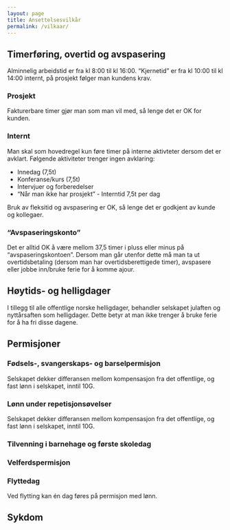 ```yaml
---
layout: page
title: Ansettelsesvilkår
permalink: /vilkaar/
---
```



## Timerføring, overtid og avspasering

Alminnelig arbeidstid er fra kl 8:00 til kl 16:00. “Kjernetid” er fra kl 10:00 til kl 14:00 internt, på prosjekt følger man kundens krav.


### Prosjekt

Fakturerbare timer gjør man som man vil med, så lenge det er OK for kunden.

### Internt

Man skal som hovedregel kun føre timer på interne aktivteter dersom det er avklart. Følgende aktiviteter trenger ingen avklaring:

- Innedag (7,5t)
- Konferanse/kurs (7,5t)
- Intervjuer og forberedelser
- “Når man ikke har prosjekt” - Interntid 7,5t per dag

Bruk av fleksitid og avspasering er OK, så lenge det er godkjent av kunde og kollegaer.

### “Avspaseringskonto”
Det er alltid OK å være mellom 37,5 timer i pluss eller minus på “avspaseringskontoen”. Dersom man går utenfor dette må man ta ut overtidsbetaling (dersom man har overtidsberettigede timer), avspasere eller jobbe inn/bruke ferie for å komme ajour.

## Høytids- og helligdager
I tillegg til alle offentlige norske helligdager, behandler selskapet julaften og nyttårsaften som helligdager. Dette betyr at man ikke trenger å bruke ferie for å ha fri disse dagene.

## Permisjoner

### Fødsels-, svangerskaps- og barselpermisjon

Selskapet dekker differansen mellom kompensasjon fra det offentlige, og fast lønn i selskapet, inntil 10G.

### Lønn under repetisjonsøvelser

Selskapet dekker differansen mellom kompensasjon fra det offentlige, og fast lønn i selskapet, inntil 10G.

### Tilvenning i barnehage og første skoledag

### Velferdspermisjon

### Flyttedag

Ved flytting kan én dag føres på permisjon med lønn.

## Sykdom
